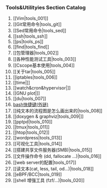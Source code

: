 ### Tools&Utilityies Section Catalog

1. [[Vim|tools_001]]
1. [[Git常用命令|tools_git]]
1. [[Sed常用命令|tools_sed]]
1. [[ssh|tools_ssh]]
1. [[ps|tools_ps]]
1. [[find|tools_find]]
1. [[包管理器|tools_002]]
1. [[各种性能测试工具|tools_003]]
1. [[Cscope基本使用|tools_004]]
1. [[关于tar|tools_005]]
1. [[iptables|tools_006]]
1. [[time|]]
1. [[watch&cron&hypervisor|]]
1. [[GNU plot|]]
1. [[du|tools_007]]
1. [bash快捷键(外链)](https://github.com/hokein/Wiki/wiki/Bash-Shell常用快捷键)
1. [[纯文本的流程图是怎么画出来的|tools_008]]
1. [[doxygen & graphviz|tools_009|]]
1. [[pptpd|tools_010]]
1. [[tmux|tools_011]]
1. [[htop|tools_012]]
1. [[wordpress|tools_013]]
1. [[可视化工具|tools_014]]
1. [[搭建共享文件服务器(SMB)|tools_015]]
1. [[文件操作命令 (dd, fallocate ...)|tools_016]]
1. [[web server的配置|tools_017]]
1. [[读文本(cat, less, tail, od...)|tools_018]]
1. [[eBPF/BCC|tools_019]]
1. [[shell 增强工具 (fzf/...)|tools_020]]

